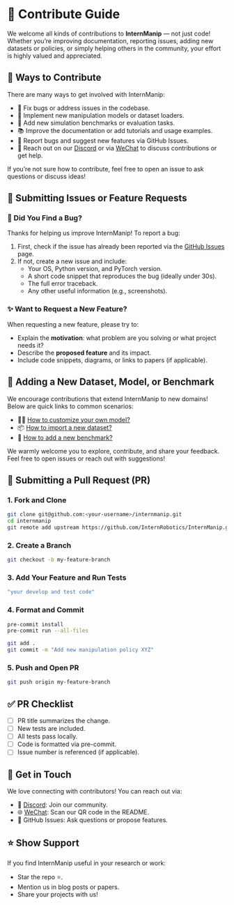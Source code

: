 # 🤝 Contribute Guide

We welcome all kinds of contributions to **InternManip** — not just code! Whether you’re improving documentation, reporting issues, adding new datasets or policies, or simply helping others in the community, your effort is highly valued and appreciated.



## 🚀 Ways to Contribute

There are many ways to get involved with InternManip:

- 🔧 Fix bugs or address issues in the codebase.
- 🧠 Implement new manipulation models or dataset loaders.
- 🧪 Add new simulation benchmarks or evaluation tasks.
- 📚 Improve the documentation or add tutorials and usage examples.
- 🐞 Report bugs and suggest new features via GitHub Issues.
- 💬 Reach out on our [Discord](https://discord.gg/5jeaQHUj4B) or via [WeChat](https://cdn.vansin.top/taoyuan.jpg) to discuss contributions or get help.

If you’re not sure how to contribute, feel free to open an issue to ask questions or discuss ideas!


## 📝 Submitting Issues or Feature Requests

### 🐛 Did You Find a Bug?

Thanks for helping us improve InternManip! To report a bug:

1. First, check if the issue has already been reported via the [GitHub Issues](https://github.com/InternRobotics/InternManip/issues) page.
2. If not, create a new issue and include:
   - Your OS, Python version, and PyTorch version.
   - A short code snippet that reproduces the bug (ideally under 30s).
   - The full error traceback.
   - Any other useful information (e.g., screenshots).

### ✨ Want to Request a New Feature?

When requesting a new feature, please try to:

- Explain the **motivation**: what problem are you solving or what project needs it?
- Describe the **proposed feature** and its impact.
- Include code snippets, diagrams, or links to papers (if applicable).


## 🧩 Adding a New Dataset, Model, or Benchmark

We encourage contributions that extend InternManip to new domains!
Below are quick links to common scenarios:


- ✍🏻 [How to customize your own model?](quick_start/add_model.md)
- 📦 [How to import a new dataset?](quick_start/add_dataset.md)
- 🥇 [How to add a new benchmark?](quick_start/add_benchmark.md)

We warmly welcome you to explore, contribute, and share your feedback. Feel free to open issues or reach out with suggestions!


## 🔁 Submitting a Pull Request (PR)

### 1. Fork and Clone

```bash
git clone git@github.com:<your-username>/internmanip.git
cd internmanip
git remote add upstream https://github.com/InternRobotics/InternManip.git
```
### 2. Create a Branch
```bash
git checkout -b my-feature-branch
```
### 3. Add Your Feature and Run Tests
```bash
"your develop and test code"
```
### 4. Format and Commit
```bash
pre-commit install
pre-commit run --all-files

git add .
git commit -m "Add new manipulation policy XYZ"
```
### 5. Push and Open PR
```bash
git push origin my-feature-branch
```

## ✅ PR Checklist
- [ ] PR title summarizes the change.
- [ ] New tests are included.
- [ ] All tests pass locally.
- [ ] Code is formatted via pre-commit.
- [ ] Issue number is referenced (if applicable).

## 💬 Get in Touch

We love connecting with contributors! You can reach out via:
- 💬 [Discord](https://discord.gg/5jeaQHUj4B): Join our community.
- 🌐 [WeChat](https://cdn.vansin.top/taoyuan.jpg): Scan our QR code in the README.
- 🐛 GitHub Issues: Ask questions or propose features.

## ⭐️ Show Support
If you find InternManip useful in your research or work:
- Star the repo ⭐️.
- Mention us in blog posts or papers.
- Share your projects with us!
